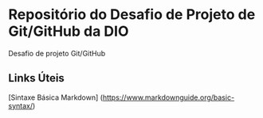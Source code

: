 # Repositório do Desafio de Projeto de Git/GitHub da DIO
Desafio de projeto Git/GitHub

## Links Úteis 
[Sintaxe Básica Markdown] (https://www.markdownguide.org/basic-syntax/)
